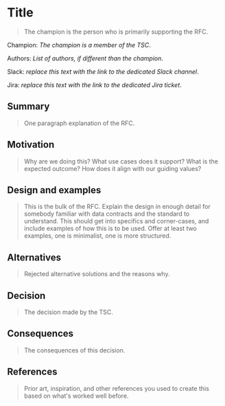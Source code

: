 # Title

> The champion is the person who is primarily supporting the RFC.

Champion: *The champion is a member of the TSC*.

Authors: *List of authors, if different than the champion*.

Slack: *replace this text with the link to the dedicated Slack channel*.

Jira: *replace this text with the link to the dedicated Jira ticket*.

## Summary

> One paragraph explanation of the RFC.

## Motivation

> Why are we doing this? What use cases does it support? What is the expected outcome?
> How does it align with our guiding values?

## Design and examples

> This is the bulk of the RFC.
> Explain the design in enough detail for somebody familiar with data contracts and the standard to understand. This should get into specifics and corner-cases, and include examples of how this is to be used.
> Offer at least two examples, one is minimalist, one is more structured.

## Alternatives

> Rejected alternative solutions and the reasons why.

## Decision

> The decision made by the TSC.

## Consequences

> The consequences of this decision.

## References

> Prior art, inspiration, and other references you used to create this based on what's worked well before.
